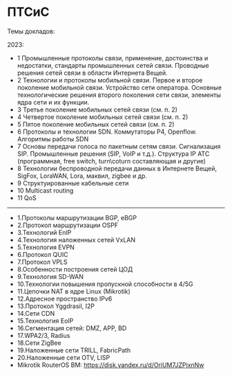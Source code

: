 # ПТСиС
Темы докладов:

2023:
 - 1 Промышленные протоколы связи, применение, достоинства и недостатки, стандарты промышленных сетей связи. Проводные решения сетей связи в области Интернета Вещей.
 - 2 Технологии и протоколы мобильной связи. Первое и второе поколение мобильной связи. Устройство сети оператора. Основные технологические решения второго поколения сети связи, элементы ядра сети и их функции.
 - 3 Третье поколение мобильных сетей связи (см. п. 2)
 - 4 Четвертое поколение мобильных сетей связи (см. п. 2)
 - 5 Пятое поколение мобильных сетей связи (см. п. 2)
 - 6 Протоколы и технологии SDN. Коммутаторы P4, Openflow. Алгоритмы работы SDN
 - 7 Основы передачи голоса по пакетным сетям связи. Сигнализация SIP. Промышленные решения (SIP, VoIP и т.д.). Структура IP АТС (программная, free switch, turn\coturn составляющая и другие)
 - 8 Технологии беспроводной передачи данных в Интернете Вещей, SigFox, LoraWAN, Lora, маквил, zigbee и др.
 - 9 Структуированные кабельные сети
 - 10 Multicast routing
 - 11 QoS

______________________________________

- 1.Протоколы маршрутизации BGP, eBGP
- 2.Протокол маршрутизации OSPF
- 3.Технологий EnIP
- 4.Технология наложенных сетей VxLAN
- 5.Технология EVPN
- 6.Протокол QUIC
- 7.Протокол VPLS
- 8.Особенности построения сетей ЦОД
- 9.Технология SD-WAN
- 10.Технологии повышения пропускной способности в 4/5G
- 11.Цепочки NAT в ядре Linux (Mikrotik)
- 12.Адресное пространство IPv6
- 13.Протокол Yggdrasil, I2P
- 14.Сети CDN
- 15.Технология EoIP
- 16.Сегментация сетей: DMZ, APP, BD
- 17.WPA2/3, Radius
- 18.Сети ZigBee
- 19.Наложенные сети TRILL, FabricPath
- 20.Наложенные сети OTV, LISP
- Mikrotik RouterOS ВМ: https://disk.yandex.ru/d/OriUM7JZPjxnNw
